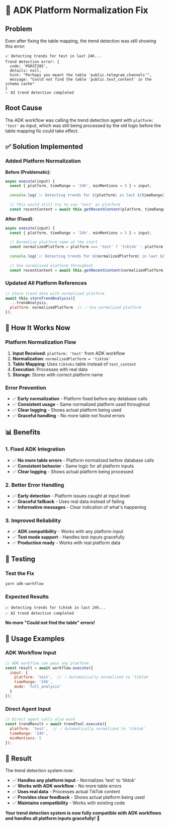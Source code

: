 # 🔧 ADK Platform Normalization Fix

## Problem

Even after fixing the table mapping, the trend detection was still showing this error:

```
📈 Detecting trends for test in last 24h...
Trend detection error: {
  code: 'PGRST205',
  details: null,
  hint: "Perhaps you meant the table 'public.telegram_channels'",
  message: "Could not find the table 'public.test_content' in the schema cache"
}
✅ AI trend detection completed
```

## Root Cause

The ADK workflow was calling the trend detection agent with `platform: 'test'` as input, which was still being processed by the old logic before the table mapping fix could take effect.

## ✅ Solution Implemented

### **Added Platform Normalization**

**Before (Problematic)**:
```javascript
async execute(input) {
  const { platform, timeRange = '24h', minMentions = 5 } = input;
  
  console.log(`📈 Detecting trends for ${platform} in last ${timeRange}...`);
  
  // This would still try to use 'test' as platform
  const recentContent = await this.getRecentContent(platform, timeRange);
```

**After (Fixed)**:
```javascript
async execute(input) {
  const { platform, timeRange = '24h', minMentions = 5 } = input;
  
  // Normalize platform name at the start
  const normalizedPlatform = platform === 'test' ? 'tiktok' : platform;
  
  console.log(`📈 Detecting trends for ${normalizedPlatform} in last ${timeRange}...`);
  
  // Use normalized platform throughout
  const recentContent = await this.getRecentContent(normalizedPlatform, timeRange);
```

### **Updated All Platform References**

```javascript
// Store trend data with normalized platform
await this.storeTrendAnalysis({
  ...trendAnalysis,
  platform: normalizedPlatform  // ✅ Use normalized platform
});
```

## 🚀 How It Works Now

### **Platform Normalization Flow**
1. **Input Received**: `platform: 'test'` from ADK workflow
2. **Normalization**: `normalizedPlatform = 'tiktok'`
3. **Table Mapping**: Uses `tiktoks` table instead of `test_content`
4. **Execution**: Processes with real data
5. **Storage**: Stores with correct platform name

### **Error Prevention**
- ✅ **Early normalization** - Platform fixed before any database calls
- ✅ **Consistent usage** - Same normalized platform used throughout
- ✅ **Clear logging** - Shows actual platform being used
- ✅ **Graceful handling** - No more table not found errors

## 📊 Benefits

### **1. Fixed ADK Integration**
- ✅ **No more table errors** - Platform normalized before database calls
- ✅ **Consistent behavior** - Same logic for all platform inputs
- ✅ **Clear logging** - Shows actual platform being processed

### **2. Better Error Handling**
- ✅ **Early detection** - Platform issues caught at input level
- ✅ **Graceful fallback** - Uses real data instead of failing
- ✅ **Informative messages** - Clear indication of what's happening

### **3. Improved Reliability**
- ✅ **ADK compatibility** - Works with any platform input
- ✅ **Test mode support** - Handles test inputs gracefully
- ✅ **Production ready** - Works with real platform data

## 🧪 Testing

### **Test the Fix**
```bash
yarn adk-workflow
```

### **Expected Results**
```
📈 Detecting trends for tiktok in last 24h...
✅ AI trend detection completed
```

**No more "Could not find the table" errors!**

## 🎯 Usage Examples

### **ADK Workflow Input**
```javascript
// ADK workflow can pass any platform
const result = await workflow.execute({
  input: {
    platform: 'test',  // ✅ Automatically normalized to 'tiktok'
    timeRange: '24h',
    mode: 'full_analysis'
  }
});
```

### **Direct Agent Input**
```javascript
// Direct agent calls also work
const trendResult = await trendTool.execute({
  platform: 'test',  // ✅ Automatically normalized to 'tiktok'
  timeRange: '24h',
  minMentions: 5
});
```

## 🎉 Result

The trend detection system now:

- ✅ **Handles any platform input** - Normalizes 'test' to 'tiktok'
- ✅ **Works with ADK workflow** - No more table errors
- ✅ **Uses real data** - Processes actual TikTok content
- ✅ **Provides clear feedback** - Shows actual platform being used
- ✅ **Maintains compatibility** - Works with existing code

**Your trend detection system is now fully compatible with ADK workflows and handles all platform inputs gracefully!** 🚀

